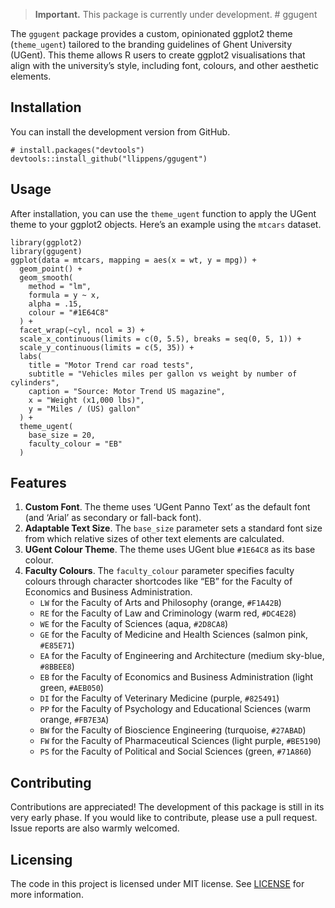 > **Important.** This package is currently under development. \# ggugent

The `ggugent` package provides a custom, opinionated ggplot2 theme
(`theme_ugent`) tailored to the branding guidelines of Ghent University
(UGent). This theme allows R users to create ggplot2 visualisations that
align with the university’s style, including font, colours, and other
aesthetic elements.

## Installation

You can install the development version from GitHub.

    # install.packages("devtools")
    devtools::install_github("llippens/ggugent")

## Usage

After installation, you can use the `theme_ugent` function to apply the
UGent theme to your ggplot2 objects. Here’s an example using the
`mtcars` dataset.

    library(ggplot2)
    library(ggugent)
    ggplot(data = mtcars, mapping = aes(x = wt, y = mpg)) +
      geom_point() +
      geom_smooth(
        method = "lm",
        formula = y ~ x,
        alpha = .15,
        colour = "#1E64C8"
      ) +
      facet_wrap(~cyl, ncol = 3) +
      scale_x_continuous(limits = c(0, 5.5), breaks = seq(0, 5, 1)) +
      scale_y_continuous(limits = c(5, 35)) +
      labs(
        title = "Motor Trend car road tests",
        subtitle = "Vehicles miles per gallon vs weight by number of cylinders",
        caption = "Source: Motor Trend US magazine",
        x = "Weight (x1,000 lbs)",
        y = "Miles / (US) gallon"
      ) +
      theme_ugent(
        base_size = 20,
        faculty_colour = "EB"
      )

## Features

1.  **Custom Font**. The theme uses ‘UGent Panno Text’ as the default
    font (and ‘Arial’ as secondary or fall-back font).
2.  **Adaptable Text Size**. The `base_size` parameter sets a standard
    font size from which relative sizes of other text elements are
    calculated.
3.  **UGent Colour Theme**. The theme uses UGent blue `#1E64C8` as its
    base colour.
4.  **Faculty Colours**. The `faculty_colour` parameter specifies
    faculty colours through character shortcodes like “EB” for the
    Faculty of Economics and Business Administration.
    -   `LW` for the Faculty of Arts and Philosophy (orange, `#F1A42B`)
    -   `RE` for the Faculty of Law and Criminology (warm red,
        `#DC4E28`)
    -   `WE` for the Faculty of Sciences (aqua, `#2D8CA8`)
    -   `GE` for the Faculty of Medicine and Health Sciences (salmon
        pink, `#E85E71`)
    -   `EA` for the Faculty of Engineering and Architecture (medium
        sky-blue, `#8BBEE8`)
    -   `EB` for the Faculty of Economics and Business Administration
        (light green, `#AEB050`)
    -   `DI` for the Faculty of Veterinary Medicine (purple, `#825491`)
    -   `PP` for the Faculty of Psychology and Educational Sciences
        (warm orange, `#FB7E3A`)
    -   `BW` for the Faculty of Bioscience Engineering (turquoise,
        `#27ABAD`)
    -   `FW` for the Faculty of Pharmaceutical Sciences (light purple,
        `#BE5190`)
    -   `PS` for the Faculty of Political and Social Sciences (green,
        `#71A860`)

## Contributing

Contributions are appreciated! The development of this package is still
in its very early phase. If you would like to contribute, please use a
pull request. Issue reports are also warmly welcomed.

## Licensing

The code in this project is licensed under MIT license. See
[LICENSE](LICENSE) for more information.
